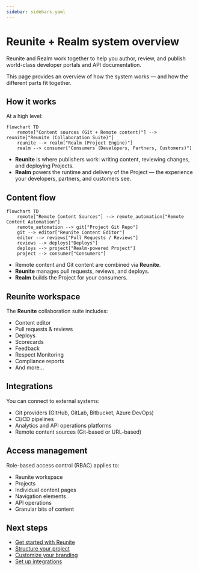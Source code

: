 ```yaml
---
sidebar: sidebars.yaml
---
```


# Reunite + Realm system overview

Reunite and Realm work together to help you author, review, and publish world-class developer portals and API documentation.

This page provides an overview of how the system works — and how the different parts fit together.

## How it works

At a high level:

```mermaid
flowchart TD
    remote["Content sources (Git + Remote content)"] --> reunite["Reunite (Collaboration Suite)"]
    reunite --> realm["Realm (Project Engine)"]
    realm --> consumer["Consumers (Developers, Partners, Customers)"]
```

- **Reunite** is where publishers work: writing content, reviewing changes, and deploying Projects.
- **Realm** powers the runtime and delivery of the Project — the experience your developers, partners, and customers see.

## Content flow

```mermaid
flowchart TD
    remote["Remote Content Sources"] --> remote_automation["Remote Content Automation"]
    remote_automation --> git["Project Git Repo"]
    git --> editor["Reunite Content Editor"]
    editor --> reviews["Pull Requests / Reviews"]
    reviews --> deploys["Deploys"]
    deploys --> project["Realm-powered Project"]
    project --> consumer["Consumers"]
```

- Remote content and Git content are combined via **Reunite**.
- **Reunite** manages pull requests, reviews, and deploys.
- **Realm** builds the Project for your consumers.

## Reunite workspace

The **Reunite** collaboration suite includes:
- Content editor
- Pull requests & reviews
- Deploys
- Scorecards
- Feedback
- Respect Monitoring
- Compliance reports
- And more...

## Integrations

You can connect to external systems:
- Git providers (GitHub, GitLab, Bitbucket, Azure DevOps)
- CI/CD pipelines
- Analytics and API operations platforms
- Remote content sources (Git-based or URL-based)


## Access management

Role-based access control (RBAC) applies to:
- Reunite workspace
- Projects
- Individual content pages
- Navigation elements
- API operations
- Granular bits of content


## Next steps

- [Get started with Reunite](./get-started/start-reunite-editor.md)
- [Structure your project](./content/project-structure.md)
- [Customize your branding](./branding/styling.md)
- [Set up integrations](./reunite/project/connect-git/connect-git-provider.md)